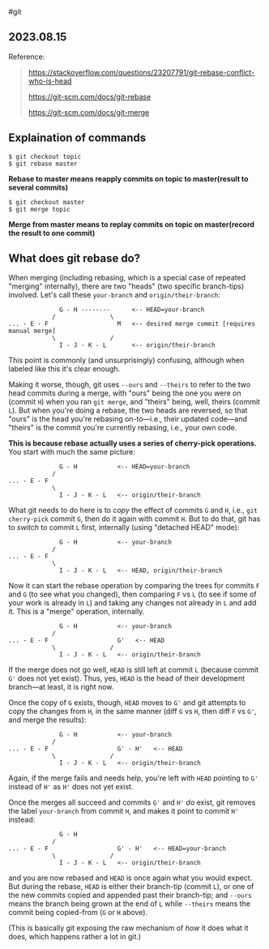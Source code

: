 #git
## 2023.08.15

Reference:

> https://stackoverflow.com/questions/23207791/git-rebase-conflict-who-is-head
>
> https://git-scm.com/docs/git-rebase
>
> https://git-scm.com/docs/git-merge

## Explaination of commands

```git
$ git checkout topic
$ git rebase master
```

**Rebase to master means reapply commits on topic to master(result to several commits)**

```git
$ git checkout master
$ git merge topic
```

**Merge from master means to replay commits on topic on master(record the result to one commit)**


## What does git rebase do?

When merging (including rebasing, which is a special case of repeated "merging" internally), there are two "heads" (two specific branch-tips) involved. Let's call these `your-branch` and `origin/their-branch`:

```
              G - H --------      <-- HEAD=your-branch
            /               \
... - E - F                   M   <-- desired merge commit [requires manual merge]
            \               /
              I - J - K - L       <-- origin/their-branch
```

This point is commonly (and unsurprisingly) confusing, although when labeled like this it's clear enough.

Making it worse, though, git uses `--ours` and `--theirs` to refer to the two head commits during a merge, with "ours" being the one you were on (commit `H`) when you ran `git merge`, and "theirs" being, well, theirs (commit `L`). But when you're doing a rebase, the two heads are reversed, so that "ours" is the head you're rebasing on-to—i.e., their updated code—and "theirs" is the commit you're currently rebasing, i.e., your own code.

**This is because rebase actually uses a series of cherry-pick operations.** You start with much the same picture:

```
              G - H           <-- HEAD=your-branch
            /
... - E - F
            \
              I - J - K - L   <-- origin/their-branch
```

What git needs to do here is to _copy_ the effect of commits `G` and `H`, i.e., `git cherry-pick` commit `G`, then do it again with commit `H`. But to do that, git has to _switch_ to commit `L` first, internally (using "detached HEAD" mode):

```
              G - H           <-- your-branch
            /
... - E - F
            \
              I - J - K - L   <-- HEAD, origin/their-branch
```

Now it can start the rebase operation by comparing the trees for commits `F` and `G` (to see what you changed), then comparing `F` vs `L` (to see if some of your work is already in `L`) and taking any changes not already in `L` and add it. This is a "merge" operation, internally.

```
              G - H           <-- your-branch
            /
... - E - F                   G'   <-- HEAD
            \               /
              I - J - K - L   <-- origin/their-branch
```

If the merge does not go well, `HEAD` is still left at commit `L` (because commit `G'` does not yet exist). Thus, yes, `HEAD` is the head of their development branch—at least, it is right now.

Once the copy of `G` exists, though, `HEAD` moves to `G'` and git attempts to copy the changes from `H`, in the same manner (diff `G` vs `H`, then diff `F` vs `G'`, and merge the results):

```
              G - H           <-- your-branch
            /
... - E - F                   G' - H'   <-- HEAD
            \               /
              I - J - K - L   <-- origin/their-branch
```

Again, if the merge fails and needs help, you're left with `HEAD` pointing to `G'` instead of `H'` as `H'` does not yet exist.

Once the merges all succeed and commits `G'` and `H'` _do_ exist, git removes the label `your-branch` from commit `H`, and makes it point to commit `H'` instead:

```
              G - H
            /
... - E - F                   G' - H'   <-- HEAD=your-branch
            \               /
              I - J - K - L   <-- origin/their-branch
```

and you are now rebased and `HEAD` is once again what you would expect. But during the rebase, `HEAD` is either their branch-tip (commit `L`), or one of the new commits copied and appended past their branch-tip; and `--ours` means the branch being grown at the end of `L` while `--theirs` means the commit being copied-from (`G` or `H` above).

(This is basically git exposing the raw mechanism of _how_ it does what it does, which happens rather a lot in git.)